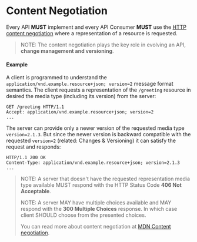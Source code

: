 
# Content Negotiation
Every API **MUST** implement and every API Consumer **MUST** use the [HTTP content negotiation](https://tools.ietf.org/html/rfc7231#section-3.4) where a representation of a resource is requested.

> NOTE: The content negotiation plays the key role in evolving an API, **change management and versioning**.

#### Example
A client is programmed to understand the `application/vnd.example.resource+json; version=2` message format semantics. The client requests a representation of the `/greeting` resource in desired the media type (including its version) from the server:

```
GET /greeting HTTP/1.1
Accept: application/vnd.example.resource+json; version=2
...
```

The server can provide only a newer version of the requested media type `version=2.1.3`. But since the newer version is backward compatible with the requested `version=2` (related: Changes & Versioning) it can satisfy the request and responds:

```
HTTP/1.1 200 OK
Content-Type: application/vnd.example.resource+json; version=2.1.3
...
```

> NOTE: A server that doesn't have the requested representation media type available MUST respond with the HTTP Status Code **406 Not Acceptable**. 
> 
> NOTE: A server MAY have multiple choices available and MAY respond with the **300 Multiple Choices** response. In which case client SHOULD choose from the presented choices.
> 
> You can read more about content negotiation at [MDN Content negotiation](https://developer.mozilla.org/en-US/docs/Web/HTTP/Content_negotiation).
